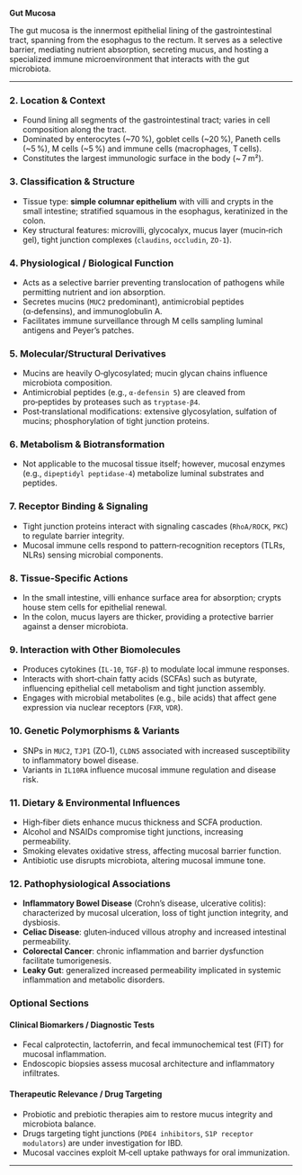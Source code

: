 **Gut Mucosa**

The gut mucosa is the innermost epithelial lining of the gastrointestinal tract, spanning from the esophagus to the rectum. It serves as a selective barrier, mediating nutrient absorption, secreting mucus, and hosting a specialized immune microenvironment that interacts with the gut microbiota.

---

### 2. Location & Context
- Found lining all segments of the gastrointestinal tract; varies in cell composition along the tract.  
- Dominated by enterocytes (~70 %), goblet cells (~20 %), Paneth cells (~5 %), M cells (~5 %) and immune cells (macrophages, T cells).  
- Constitutes the largest immunologic surface in the body (~ 7 m²).

### 3. Classification & Structure
- Tissue type: **simple columnar epithelium** with villi and crypts in the small intestine; stratified squamous in the esophagus, keratinized in the colon.  
- Key structural features: microvilli, glycocalyx, mucus layer (mucin‐rich gel), tight junction complexes (`claudins`, `occludin`, `ZO‑1`).

### 4. Physiological / Biological Function
- Acts as a selective barrier preventing translocation of pathogens while permitting nutrient and ion absorption.  
- Secretes mucins (`MUC2` predominant), antimicrobial peptides (α‑defensins), and immunoglobulin A.  
- Facilitates immune surveillance through M cells sampling luminal antigens and Peyer’s patches.

### 5. Molecular/Structural Derivatives
- Mucins are heavily O‑glycosylated; mucin glycan chains influence microbiota composition.  
- Antimicrobial peptides (e.g., `α-defensin 5`) are cleaved from pro‑peptides by proteases such as `tryptase‑β4`.  
- Post‑translational modifications: extensive glycosylation, sulfation of mucins; phosphorylation of tight junction proteins.

### 6. Metabolism & Biotransformation
- Not applicable to the mucosal tissue itself; however, mucosal enzymes (e.g., `dipeptidyl peptidase‑4`) metabolize luminal substrates and peptides.

### 7. Receptor Binding & Signaling
- Tight junction proteins interact with signaling cascades (`RhoA/ROCK`, `PKC`) to regulate barrier integrity.  
- Mucosal immune cells respond to pattern‑recognition receptors (TLRs, NLRs) sensing microbial components.

### 8. Tissue‑Specific Actions
- In the small intestine, villi enhance surface area for absorption; crypts house stem cells for epithelial renewal.  
- In the colon, mucus layers are thicker, providing a protective barrier against a denser microbiota.

### 9. Interaction with Other Biomolecules
- Produces cytokines (`IL‑10`, `TGF‑β`) to modulate local immune responses.  
- Interacts with short‑chain fatty acids (SCFAs) such as butyrate, influencing epithelial cell metabolism and tight junction assembly.  
- Engages with microbial metabolites (e.g., bile acids) that affect gene expression via nuclear receptors (`FXR`, `VDR`).

### 10. Genetic Polymorphisms & Variants
- SNPs in `MUC2`, `TJP1` (ZO‑1), `CLDN5` associated with increased susceptibility to inflammatory bowel disease.  
- Variants in `IL10RA` influence mucosal immune regulation and disease risk.

### 11. Dietary & Environmental Influences
- High‑fiber diets enhance mucus thickness and SCFA production.  
- Alcohol and NSAIDs compromise tight junctions, increasing permeability.  
- Smoking elevates oxidative stress, affecting mucosal barrier function.  
- Antibiotic use disrupts microbiota, altering mucosal immune tone.

### 12. Pathophysiological Associations
- **Inflammatory Bowel Disease** (Crohn’s disease, ulcerative colitis): characterized by mucosal ulceration, loss of tight junction integrity, and dysbiosis.  
- **Celiac Disease**: gluten‑induced villous atrophy and increased intestinal permeability.  
- **Colorectal Cancer**: chronic inflammation and barrier dysfunction facilitate tumorigenesis.  
- **Leaky Gut**: generalized increased permeability implicated in systemic inflammation and metabolic disorders.

### Optional Sections

#### Clinical Biomarkers / Diagnostic Tests
- Fecal calprotectin, lactoferrin, and fecal immunochemical test (FIT) for mucosal inflammation.  
- Endoscopic biopsies assess mucosal architecture and inflammatory infiltrates.

#### Therapeutic Relevance / Drug Targeting
- Probiotic and prebiotic therapies aim to restore mucus integrity and microbiota balance.  
- Drugs targeting tight junctions (`PDE4 inhibitors`, `S1P receptor modulators`) are under investigation for IBD.  
- Mucosal vaccines exploit M‑cell uptake pathways for oral immunization.

---